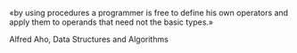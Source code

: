 «by using procedures a programmer is free to define his own operators and apply them to operands that need not the basic types.»

Alfred Aho, Data Structures and Algorithms